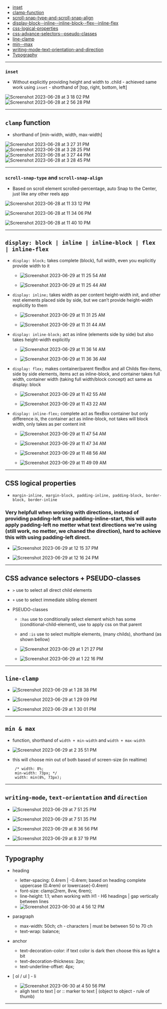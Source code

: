 - [inset](#inset)
- [clamp-function](#clamp-function)
- [scroll-snap-type-and-scroll-snap-align](#scroll-snap-type-and-scroll-snap-align)
- [display-block--inline--inline-block--flex--inline-flex](#display-block--inline--inline-block--flex--inline-flex)
- [css-logical-properties](#css-logical-properties)
- [css-advance-selectors--pseudo-classes](#css-advance-selectors--pseudo-classes)
- [line-clamp](#line-clamp)
- [min--max](#min--max)
- [writing-mode-text-orientation-and-direction](#writing-mode-text-orientation-and-direction)
- [Typography](#Typography)

<hr />

### `inset`
 - Without explicitly providing height and width to .child - achieved same work using `inset` -  shorthand of [top, right, bottom, left]

![Screenshot 2023-06-28 at 3 18 02 PM](https://github.com/workLokeshVishwakarma/learning-notes/assets/121422811/9de5fb62-06bb-4766-8d03-af45c249ed4a)
![Screenshot 2023-06-28 at 2 56 28 PM](https://github.com/workLokeshVishwakarma/learning-notes/assets/121422811/b130272f-efe9-4cba-9748-5a5163daf138)

<hr />

## `clamp` function
 - shorthand of [min-width, width, max-width]

![Screenshot 2023-06-28 at 3 27 31 PM](https://github.com/workLokeshVishwakarma/learning-notes/assets/121422811/3a3f0c85-e235-4bbf-b2bd-855e4b8c4ba6)
![Screenshot 2023-06-28 at 3 28 25 PM](https://github.com/workLokeshVishwakarma/learning-notes/assets/121422811/d5cac9e4-1e7e-41d4-be47-672c36b8a3fd)
![Screenshot 2023-06-28 at 3 27 44 PM](https://github.com/workLokeshVishwakarma/learning-notes/assets/121422811/8bd506b5-0173-4166-8ce2-6e57ad55f591)
![Screenshot 2023-06-28 at 3 28 45 PM](https://github.com/workLokeshVishwakarma/learning-notes/assets/121422811/1157a402-8375-492e-9371-b98e53128b14)

<hr />

### `scroll-snap-type` and `scroll-snap-align`
 - Based on scroll element scrolled-percentage, auto Snap to the Center, just like any other reels app

![Screenshot 2023-06-28 at 11 33 12 PM](https://github.com/workLokeshVishwakarma/learning-notes/assets/121422811/286a5bf5-790c-4c5a-811b-bb44e848fbf2)

![Screenshot 2023-06-28 at 11 34 06 PM](https://github.com/workLokeshVishwakarma/learning-notes/assets/121422811/416a855d-febb-4ea5-8422-126701d439f7)

![Screenshot 2023-06-28 at 11 40 10 PM](https://github.com/workLokeshVishwakarma/learning-notes/assets/121422811/e98d93c1-4b87-4bb7-8b42-846f92c732ad)

<hr />

## `display: block | inline | inline-block | flex | inline-flex`

 - `display: block;` takes complete (block), full width, even you explicitly provide width to it

    - ![Screenshot 2023-06-29 at 11 25 54 AM](https://github.com/workLokeshVishwakarma/learning-notes/assets/121422811/2eac26fa-0f79-41a0-a7c1-5279e8d948f7)

    - ![Screenshot 2023-06-29 at 11 25 44 AM](https://github.com/workLokeshVishwakarma/learning-notes/assets/121422811/cc7009c7-2f34-46d5-a4c7-6994b701372b)

- `display: inline;` takes width as per content height-width init, and other rest elements placed side by side, but we can’t provide height-width explicitly to them

    - ![Screenshot 2023-06-29 at 11 31 25 AM](https://github.com/workLokeshVishwakarma/learning-notes/assets/121422811/1a4dfbba-1d9b-4fbb-bdca-49c563077ca1)

    - ![Screenshot 2023-06-29 at 11 31 44 AM](https://github.com/workLokeshVishwakarma/learning-notes/assets/121422811/6c0d3b58-ff65-4e4b-8c7b-882f52c4d91b)

 - `display: inline-block;` act as inline (elements side by side) but also takes height-width explicitly

    - ![Screenshot 2023-06-29 at 11 36 14 AM](https://github.com/workLokeshVishwakarma/learning-notes/assets/121422811/45813bb0-a2f0-4444-ae26-3aff37e909b2)

    - ![Screenshot 2023-06-29 at 11 36 36 AM](https://github.com/workLokeshVishwakarma/learning-notes/assets/121422811/550e6665-6748-4450-89f8-5b8236f24e33)

 - `display: flex;` makes container/parent flexBox and all Childs flex-items, side by side elements, items act as inline-block, and container takes full width, container width (taking full width/block concept) act same as display: block

     - ![Screenshot 2023-06-29 at 11 42 55 AM](https://github.com/workLokeshVishwakarma/learning-notes/assets/121422811/cf4bf884-ccf7-40bc-ba01-50ecbafacf21)
  
     - ![Screenshot 2023-06-29 at 11 43 22 AM](https://github.com/workLokeshVishwakarma/learning-notes/assets/121422811/10483b60-3c50-4467-bf3d-9b6deb8e6d8a)

 - `display: inline-flex;` complete act as flexBox container but only difference is, the container act as inline-block, not takes will block width, only takes as per content init

     - ![Screenshot 2023-06-29 at 11 47 54 AM](https://github.com/workLokeshVishwakarma/learning-notes/assets/121422811/355951f0-159c-494a-836c-09c4385c7ab4)
  
     - ![Screenshot 2023-06-29 at 11 47 34 AM](https://github.com/workLokeshVishwakarma/learning-notes/assets/121422811/f23b89d8-ce90-4d50-be8a-7577f640b850)

     - ![Screenshot 2023-06-29 at 11 48 56 AM](https://github.com/workLokeshVishwakarma/learning-notes/assets/121422811/ce2a5369-3606-4bfb-9d75-fae4275245ab)

     -  ![Screenshot 2023-06-29 at 11 49 09 AM](https://github.com/workLokeshVishwakarma/learning-notes/assets/121422811/4889729e-699d-4913-a96f-24130089f384)

<hr />

## CSS logical properties

- `margin-inline, margin-block, padding-inline, padding-block, border-block, border-inline`

### Very helpfull when working with directions, instead of providing padding-left use padding-inline-start, this will auto apply padding-left no metter what text directions we're using (still work, no metter, we chaned the direction), hard to achieve this with using padding-left direct.

 - ![Screenshot 2023-06-29 at 12 15 37 PM](https://github.com/workLokeshVishwakarma/learning-notes/assets/121422811/97210dc4-699a-4be1-b79d-c3246654cdb3)

 - ![Screenshot 2023-06-29 at 12 16 24 PM](https://github.com/workLokeshVishwakarma/learning-notes/assets/121422811/478d851f-7b88-4247-9283-ae497b954423)

<hr />

## CSS advance selectors + PSEUDO-classes

- `>` use to select all direct child elements
 
- `+` use to select immediate sibling element
 
- PSEUDO-classes
    - `:has` use to conditionally select element which has some (conditional-child-element), use to apply css on that parent
    - and `:is` use to select multiple elements, (many childs), shorthand (as shown bellow)

    - ![Screenshot 2023-06-29 at 1 21 27 PM](https://github.com/workLokeshVishwakarma/learning-notes/assets/121422811/b154f9e8-46a9-4e94-9377-5ab12138bb92)

    - ![Screenshot 2023-06-29 at 1 22 16 PM](https://github.com/workLokeshVishwakarma/learning-notes/assets/121422811/9d64debb-ed0b-4bdc-985b-32ac4cf058bc)

<hr />

##  `line-clamp`

 - ![Screenshot 2023-06-29 at 1 28 38 PM](https://github.com/workLokeshVishwakarma/learning-notes/assets/121422811/fa2397a1-465b-4907-ba6a-325d6ce471b2)
 
 - ![Screenshot 2023-06-29 at 1 29 09 PM](https://github.com/workLokeshVishwakarma/learning-notes/assets/121422811/6659fc22-8f68-4a58-86af-04e7e7287482)

 - ![Screenshot 2023-06-29 at 1 30 01 PM](https://github.com/workLokeshVishwakarma/learning-notes/assets/121422811/16b93615-3a98-45cd-95a1-5aa1f9f51243)

<hr />

## `min & max`

- function, shorthand of `width + min-width` and `width + max-width`

- ![Screenshot 2023-06-29 at 2 35 51 PM](https://github.com/workLokeshVishwakarma/learning-notes/assets/121422811/476e09a1-67b7-44e2-8fc3-399379af6805)

- this will choose min out of both based of screen-size (in realtime)
  ```
   /* width: 8%;
   min-width: 73px; */
   width: min(8%, 73px);
  ```

<hr />

## `writing-mode`, `text-orientation` and `direction`

 - ![Screenshot 2023-06-29 at 7 51 25 PM](https://github.com/workLokeshVishwakarma/learning-notes/assets/121422811/5d4f1b9f-3e79-47db-99d1-fd31a90981b0)

 - ![Screenshot 2023-06-29 at 7 51 35 PM](https://github.com/workLokeshVishwakarma/learning-notes/assets/121422811/93609778-0fc8-4aed-a5ab-13b4a59a27b1)

 - ![Screenshot 2023-06-29 at 8 36 56 PM](https://github.com/workLokeshVishwakarma/learning-notes/assets/121422811/7dfab254-53c2-4e04-a949-9b0caeb3c3ad)

 - ![Screenshot 2023-06-29 at 8 37 19 PM](https://github.com/workLokeshVishwakarma/learning-notes/assets/121422811/5a506ff9-c552-4642-9606-d7212de1c5c6)

<hr />

## Typography

 - heading
   - letter-spacing: 0.4rem | -0.4rem; based on heading complete uppercase (0.4rem) or lowercase(-0.4rem)
   - font-size: clamp(2rem, 8vw, 6rem);
   - line-height: 1.1; when working with H1 - H6 headings | gap vertically between lines
   - ![Screenshot 2023-06-30 at 4 56 12 PM](https://github.com/workLokeshVishwakarma/learning-notes/assets/121422811/1057f860-fd76-4ca6-86f7-9563201647b2)

 - paragraph
   - max-width: 50ch; ch - characters | must be between 50 to 70 ch
   - text-wrap: balance;
    
 - anchor
   - text-decoration-color: if text color is dark then choose this as light a bit
   - text-decoration-thickness: 2px;
   - text-underline-offset: 4px;

 - [ ol / ul ] - li
   - ![Screenshot 2023-06-30 at 4 50 56 PM](https://github.com/workLokeshVishwakarma/learning-notes/assets/121422811/1451d242-4346-40a8-86df-1c5fbe9dc825)
   - aligh text to text | or :: marker to text | (object to object - rule of thumb)

<hr />
